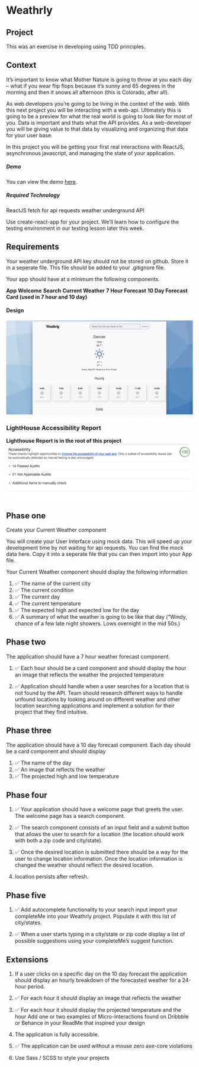 # Weathrly

## Project

This was an exercise in developing using TDD principles.

## Context
It’s important to know what Mother Nature is going to throw at you each day – what if you wear flip flops because it’s sunny and 65 degrees in the morning and then it snows all afternoon (this is Colorado, after all).

As web developers you’re going to be living in the context of the web. With this next project you will be interacting with a web-api. Ultimately this is going to be a preview for what the real world is going to look like for most of you. Data is important and thats what the API provides. As a web-developer you will be giving value to that data by visualizing and organizing that data for your user base.

In this project you will be getting your first real interactions with ReactJS, asynchronous javascript, and managing the state of your application.

##### Demo

You can view the demo [here](weatherly-react.surge.sh).

##### **Required Technology**
ReactJS
fetch for api requests
weather underground API

Use create-react-app for your project. We’ll learn how to configure the testing environment in our testing lesson later this week.

## Requirements
Your weather underground API key should not be stored on github. Store it in a seperate file. This file should be added to your .gitignore file.

Your app should have at a minimum the following components.

**App**
**Welcome**
**Search**
**Current Weather**
**7 Hour Forecast**
**10 Day Forecast**
**Card (used in 7 hour and 10 day)**

#### Design
![build](./src/image/weatherly.png)

### LightHouse Accessibility Report
**Lighthouse Report is in the root of this project**
![accessibility-lighthouse](./src/image/accessibility.png)

## Phase one
Create your Current Weather component

You will create your User Interface using mock data. This will speed up your development time by not waiting for api requests. You can find the mock data here. Copy it into a seperate file that you can then import into your App file.

Your Current Weather component should display the following information

1. ✅ The name of the current city
1. ✅ The current condition
1. ✅ The current day
1. ✅ The current temperature
1. ✅ The expected high and expected low for the day
1. ✅ A summary of what the weather is going to be like that day (“Windy, chance of a few late night showers. Lows overnight in the mid 50s.)

## Phase two

The application should have a 7 hour weather forecast component.

1. ✅ Each hour should be a card component and should display
the hour an image that reflects the weather the projected temperature

1. ✅ Application should handle when a user searches for a location that is not found by the API. Team should research different ways to handle unfound locations by looking around on different weather and other location searching applications and implement a solution for their project that they find intuitive.

## Phase three

The application should have a 10 day forecast component. Each day should be a card component and should display

1. ✅ The name of the day
1. ✅ An image that reflects the weather
1. ✅ The projected high and low temperature

## Phase four

1. ✅ Your application should have a welcome page that greets the user. The welcome page has a search component.

1. ✅ The search component consists of an input field and a submit button that allows the user to search for a location (the location should work with both a zip code and city/state).

1. ✅ Once the desired location is submitted there should be a way for the user to change location information. Once the location information is changed the weather should reflect the desired location.

1. location persists after refresh.

## Phase five

1. ✅ Add autocomplete functionality to your search input
import your completeMe into your Weathrly project. Populate it with this list of city/states.

1. ✅ When a user starts typing in a city/state or zip code display a list of possible suggestions using your completeMe’s suggest function.

## Extensions

1. If a user clicks on a specific day on the 10 day forecast the application should display an hourly breakdown of the forecasted weather for a 24-hour period.
1. ✅ For each hour it should display an image that reflects the weather
1. ✅ For each hour it should display the projected temperature and the hour
Add one or two examples of Micro-Interactions found on Dribbble or Behance in your ReadMe that inspired your design

1. The application is fully accessible.
1. ✅ The application can be used without a mouse
zero axe-core violations
1. Use Sass / SCSS to style your projects